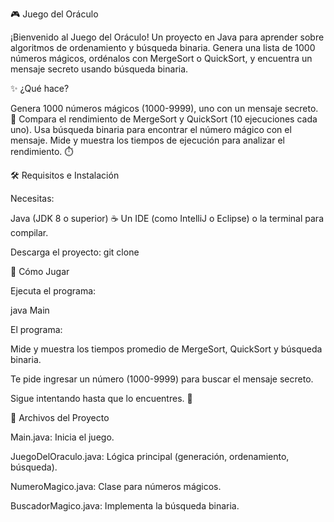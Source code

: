 🎮 Juego del Oráculo

¡Bienvenido al Juego del Oráculo! Un proyecto en Java para aprender sobre algoritmos de ordenamiento y búsqueda binaria. Genera una lista de 1000 números mágicos, ordénalos con MergeSort o QuickSort, y encuentra un mensaje secreto usando búsqueda binaria. 

✨ ¿Qué hace?

Genera 1000 números mágicos (1000-9999), uno con un mensaje secreto. 🔮
Compara el rendimiento de MergeSort y QuickSort (10 ejecuciones cada uno).
Usa búsqueda binaria para encontrar el número mágico con el mensaje.
Mide y muestra los tiempos de ejecución para analizar el rendimiento. ⏱️

🛠️ Requisitos e Instalación

Necesitas:

Java (JDK 8 o superior) ☕
Un IDE (como IntelliJ o Eclipse) o la terminal para compilar.

Descarga el proyecto:
git clone <URL-del-repositorio>

🚀 Cómo Jugar


Ejecuta el programa:

java Main

El programa:

Mide y muestra los tiempos promedio de MergeSort, QuickSort y búsqueda binaria.

Te pide ingresar un número (1000-9999) para buscar el mensaje secreto.

Sigue intentando hasta que lo encuentres. 🎉


📂 Archivos del Proyecto

Main.java: Inicia el juego.

JuegoDelOraculo.java: Lógica principal (generación, ordenamiento, búsqueda).

NumeroMagico.java: Clase para números mágicos.

BuscadorMagico.java: Implementa la búsqueda binaria.
